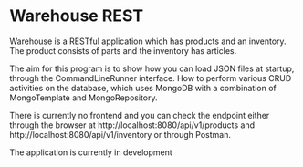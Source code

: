 # Warehouse REST

Warehouse is a RESTful application which has products and an inventory.
The product consists of parts and the inventory has articles.

The aim for this program is to show how you can load JSON files at startup, through the CommandLineRunner interface.
How to perform various CRUD activities on the database, which uses MongoDB with a combination of MongoTemplate and MongoRepository.

There is currently no frontend and you can check the endpoint either through the browser at http://localhost:8080/api/v1/products and http://localhost:8080/api/v1/inventory or through Postman.


The application is currently in development
